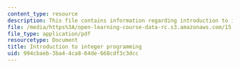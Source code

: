 ```yaml
---
content_type: resource
description: This file contains information regarding introduction to integer programming.
file: /media/https%3A/open-learning-course-data-rc.s3.amazonaws.com/15-053-optimization-methods-in-management-science-spring-2013/994cbaeb3ba44ca864de668cdf3c3dcc_MIT15_053S13_lec10.pdf
file_type: application/pdf
resourcetype: Document
title: Introduction to integer programming
uid: 994cbaeb-3ba4-4ca8-64de-668cdf3c3dcc
---
```

